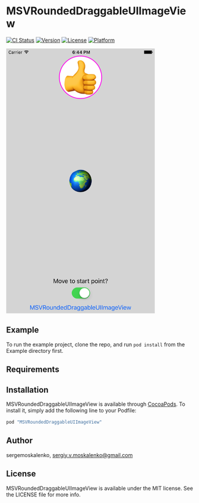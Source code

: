 # MSVRoundedDraggableUIImageView

[![CI Status](http://img.shields.io/travis/sergemoskalenko/MSVRoundedDraggableUIImageView.svg?style=flat)](https://travis-ci.org/sergemoskalenko/MSVRoundedDraggableUIImageView)
[![Version](https://img.shields.io/cocoapods/v/MSVRoundedDraggableUIImageView.svg?style=flat)](http://cocoapods.org/pods/MSVRoundedDraggableUIImageView)
[![License](https://img.shields.io/cocoapods/l/MSVRoundedDraggableUIImageView.svg?style=flat)](http://cocoapods.org/pods/MSVRoundedDraggableUIImageView)
[![Platform](https://img.shields.io/cocoapods/p/MSVRoundedDraggableUIImageView.svg?style=flat)](http://cocoapods.org/pods/MSVRoundedDraggableUIImageView)



<img src="https://github.com/sergemoskalenko/MSVRoundedDraggableUIImageView/blob/master/MSVRoundedDraggableUIImageView-01.png" alt="Screen" width="400"/>



## Example

To run the example project, clone the repo, and run `pod install` from the Example directory first.

## Requirements

## Installation

MSVRoundedDraggableUIImageView is available through [CocoaPods](http://cocoapods.org). To install
it, simply add the following line to your Podfile:

```ruby
pod "MSVRoundedDraggableUIImageView"
```

## Author

sergemoskalenko, sergiy.v.moskalenko@gmail.com

## License

MSVRoundedDraggableUIImageView is available under the MIT license. See the LICENSE file for more info.
